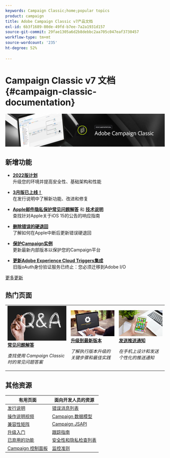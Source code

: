 ```yaml
---
keywords: Campaign Classic;home;popular topics
product: campaign
title: Adobe Campaign Classic v7产品文档
exl-id: 6b3f1689-80de-49fd-b7ee-7a2a1931d157
source-git-commit: 29fae1305a6d2b8debbc2aa705c047eaf3730457
workflow-type: tm+mt
source-wordcount: '235'
ht-degree: 52%

---
```


# Campaign Classic v7 文档 {#campaign-classic-documentation}

![](platform/using/assets/do-not-localize/banner_acc_doc.jpg)

## 新增功能

* **[2022版计划](technotes/using/dc-migration.md)**<br/> 升级您的环境并提高安全性、基础架构和性能

* **[3月版已上线！](rn/using/latest-release.md)**<br/> 在发行说明中了解新功能、改进和修复

* **[Apple邮件隐私保护常见问题解答](https://experienceleague.adobe.com/docs/deliverability-learn/deliverability-best-practice-guide/additional-resources/technotes/apple-mail-privacy-faq.html?lang=zh-Hans)** 和 **[技术说明](technotes/using/apple-mail-app-privacy-protection.md)**<br/> 查找针对Apple关于iOS 15的公告的响应指南

* **[删除错误的硬退回](delivery/using/update-bounce-qualification.md)**<br/> 了解如何在Apple中断后更新错误硬退回

* **[保护Campaign实例](technotes/using/acc-config-updates.md)**<br/> 更新最新内部版本以保护您的Campaign平台

* **[更新Adobe Experience Cloud Triggers集成](integrations/using/configuring-adobe-io.md)**<br/> 旧版oAuth身份验证服务已终止：您必须迁移到Adobe I/O

[更多更新](rn/using/documentation-updates.md)

## 热门页面

<table style="table-layout:fixed">
<tr>
  <td>
    <a href="platform/using/common-questions.md">
      <img alt="常见问题解答" src="platform/using/assets/FAQ.png"/>
    </a>
    <div>
      <a href="platform/using/common-questions.md">
    <strong>常见问题解答</strong>
    </a>
    </div>
    <p>
    <em>查找使用 Campaign Classic 时的常见问题答案</em>
    <p>
  </td>
   <td>
    <a href="production/using/build-upgrade.md">
      <img alt="内部版本升级" src="platform/using/assets/upgrade.png" />
    </a>
    <div>
      <a href="production/using/build-upgrade.md">
    <strong>升级到最新版本</strong>
    </a>
    </div>
    <p>
    <em>了解执行版本升级的关键步骤和最佳实践</em>
    <p>
  </td>
  <td>
    <a href="delivery/using/create-notifications-ios.md">
       <img alt="推送通知" src="platform/using/assets/push.png" />
    </a>
    <div>
       <a href="delivery/using/create-notifications-ios.md">
    <strong>发送推送通知</strong>
    </a>
    </div>
    <p>
    <em>在手机上设计和发送个性化的推送通知</em>
    <p>
  </td>
</tr>
</table>

## 其他资源

| 有用页面 | 面向开发人员的资源 |
|---|---|
| [发行说明](rn/using/latest-release.md) | [错误消息列表](https://experienceleague.adobe.com/developer/campaign-errors/error_codes.html?lang=zh-Hans) |
| [操作说明视频](https://experienceleague.adobe.com/docs/campaign-classic-learn/tutorials/overview.html?lang=zh-Hans) | [Campaign 数据模型](configuration/using/about-data-model.md) |
| [兼容性矩阵](rn/using/compatibility-matrix.md) | [Campaign JSAPI](https://experienceleague.adobe.com/developer/campaign-api/api/p-1.html) |
| [升级入门](rn/using/rn-overview.md) | [跟踪指南](delivery/using/about-message-tracking.md) |
| [已弃用的功能](rn/using/deprecated-features.md) | [安全性和隐私检查列表](https://experienceleague.adobe.com/docs/campaign-classic/using/installing-campaign-classic/security-privacy/get-started-security-privacy.html) |
| [Campaign 控制面板](https://experienceleague.adobe.com/docs/control-panel/using/control-panel-home.html?lang=zh-Hans) | [监控准则](production/using/monitoring-guidelines.md) |

